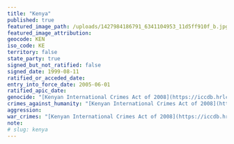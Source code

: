 ```yaml
---
title: "Kenya"
published: true
featured_image_path: /uploads/1427984186791_6341104953_11d5ff910f_b.jpg
featured_image_attribution:
geocode: KEN
iso_code: KE
territory: false
state_party: true
signed_but_not_ratified: false
signed_date: 1999-08-11
ratified_or_acceded_date:
entry_into_force_date: 2005-06-01
ratified_apic_date:
genocide: "[Kenyan International Crimes Act of 2008](https://iccdb.hrlc.net/data/doc/309/keyword/46/)"
crimes_against_humanity: "[Kenyan International Crimes Act of 2008](https://iccdb.hrlc.net/data/doc/309/keyword/13/)"
aggression:
war_crimes: "[Kenyan International Crimes Act of 2008](https://iccdb.hrlc.net/data/doc/309/keyword/145/)"
note:
# slug: kenya
---
```


